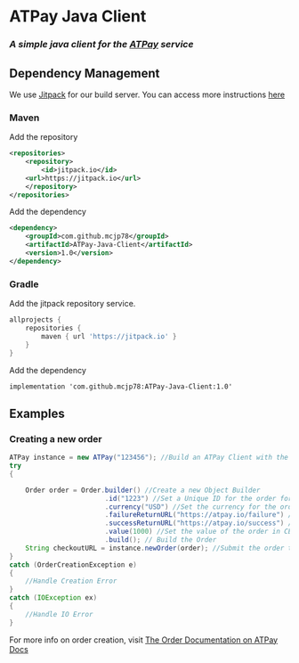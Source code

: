 # ATPay Java Client
### _A simple java client for the [ATPay](https://atpay.io) service_

## Dependency Management
We use [Jitpack](https://jitpack.io) for our build server. 
You can access more instructions [here](https://jitpack.io/#mcjp78/ATPay-Java-Client/1.0)
### Maven
Add the repository
```xml
<repositories>
    <repository>
        <id>jitpack.io</id>
	<url>https://jitpack.io</url>
    </repository>
</repositories>
```
Add the dependency
```xml
<dependency>
    <groupId>com.github.mcjp78</groupId>
    <artifactId>ATPay-Java-Client</artifactId>
    <version>1.0</version>
</dependency>	
```
### Gradle
Add the jitpack repository service.
```gradle
allprojects {
    repositories {
        maven { url 'https://jitpack.io' }
    }
}
```
Add the dependency

`implementation 'com.github.mcjp78:ATPay-Java-Client:1.0'`
## Examples

### Creating a new order

```java
ATPay instance = new ATPay("123456"); //Build an ATPay Client with the default OkHttpClient (this can be changed if you need a proxy, etc)
try
{

    Order order = Order.builder() //Create a new Object Builder
                        .id("1223") //Set a Unique ID for the order for your records
                        .currency("USD") //Set the currency for the order. Currently only "USD" is supported
                        .failureReturnURL("https://atpay.io/failure") //Set the URL to return to on order cancel/order failure
                        .successReturnURL("https://atpay.io/success") //Set the URL to return to on order success
                        .value(1000) //Set the value of the order in CENTS. So 1$ USD = 100 Cents.
                        .build(); // Build the Order
    String checkoutURL = instance.newOrder(order); //Submit the order to the ATPay API
}
catch (OrderCreationException e)
{
    //Handle Creation Error
}
catch (IOException ex)
{
    //Handle IO Error
}
```

For more info on order creation, visit [The Order Documentation on ATPay Docs](https://docs.atpay.io/rest/order-create.html#example-request)
